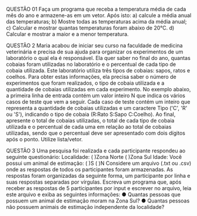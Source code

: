 QUESTÃO 01
Faça um programa que receba a temperatura média de cada mês do ano e
armazene-as em um vetor. Após isto:
a) calcule a média anual das temperaturas;
b) Mostre todas as temperaturas acima da média anual;
c) Calcular e mostrar quantas temperaturas foram abaixo de 20°C.
d) Calcular e mostrar a maior e a menor temperatura.

QUESTÃO 2
Maria acabou de iniciar seu curso na faculdade de medicina veterinária e precisa de sua ajuda para organizar os experimentos de um laboratório o qual ela é responsável. Ela quer saber no final do ano, quantas cobaias foram utilizadas no laboratório e o percentual de cada tipo de cobaia utilizada. Este laboratório utiliza três tipos de cobaias: sapos, ratos e coelhos. Para obter estas informações, ela precisa saber o número de experimentos que foram realizados, o tipo de cobaia utilizada e a quantidade de cobaias utilizadas em cada experimento.
No exemplo abaixo, a primeira linha de entrada contém um valor inteiro N que indica os vários casos de teste que vem a seguir. Cada caso de teste contém um inteiro que representa a quantidade de cobaias utilizadas e um caractere Tipo ('C', 'R' ou 'S'), indicando o tipo de cobaia (R:Rato S:Sapo C:Coelho).
Ao final, apresente o total de cobaias utilizadas, o total de cada tipo de cobaia utilizada e o percentual de cada uma em relação ao total de cobaias utilizadas, sendo que o percentual deve ser apresentado com dois dígitos após o ponto. Utilize lista/vetor.

QUESTÃO 3
Uma pesquisa foi realizada e cada participante respondeu ao seguinte questionário: Localidade: ( )Zona Norte ( )Zona Sul
Idade:
Você possui um animal de estimação: ( )S ( )N
Considere um arquivo (.txt ou .csv) onde as respostas de todos os participantes foram armazenadas. As respostas foram organizadas da seguinte forma, um participante por linha e suas respostas separadas por vírgulas. Escreva um programa que, após receber as respostas de 5 participantes por input e escrever no arquivo, leia este arquivo e exiba as seguintes informações:
● Quantas pessoas que possuem um animal de estimação moram na Zona Sul?
● Quantas pessoas não possuem animais de estimação independente da localidade?
